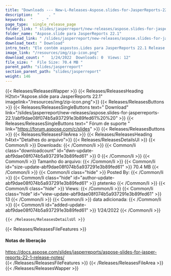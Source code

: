 ```yaml
---
title: "Downloads --- New-L-Releases-Aspose.slides-for-JasperReports-22.1." 
description:  "    . " 
keywords:  "    . " 
page_type:  single_release_page
folder_link: " slides/jasperreport/new-releases/aspose.slides-for-jasperreports-22.1/"
folder_name: "Aspose.slide para JasperReports 22.1"
download_link: " /slides/jasperreport/new-releases/aspose.slides-for-jasperreports-22.1/abf9dae08f074b5a937291e3b89fed61"
download_text: " Download"
intro_text: "Ele contém aspostos.Lides para JasperReports 22.1 Release."
image_link: "/resources/img/zip-icon.png"
download_count: "   1/24/2022  Downloads: 0  Views: 12"
file_size: "  File Size: 70.4 MB "
parent_path: "slides/jasperreport"
section_parent_path: "slides/jasperreport"
weight: 146
---
```


{{< Releases/ReleasesWapper >}}
  {{< Releases/ReleasesHeading H2txt="Aspose.slide para JasperReports 22.1" imagelink="/resources/img/zip-icon.png">}}
  {{< Releases/ReleasesButtons >}}
    {{< Releases/ReleasesSingleButtons text=" Download" link="/slides/jasperreport/new-releases/aspose.slides-for-jasperreports-22.1/abf9dae08f074b5a937291e3b89fed61%20%20" >}}
    {{< Releases/ReleasesSingleButtons text=" Fórum de suporte " link="https://forum.aspose.com/c/slides" >}}
  {{< Releases/ReleasesButtons >}}
  {{< Releases/ReleasesFileArea >}}
    {{< Releases/ReleasesHeading h4txt="Detalhes do arquivo">}}
    {{< Releases/ReleasesDetailsUl >}}
            {{< Common/li  >}} Downloads: {{< /Common/li >}} 
      {{< Common/li class="downloadcount" id="dwn-update-abf9dae08f074b5a937291e3b89fed61" >}} 0 {{< /Common/li >}} 
      {{< Common/li  >}} Tamanho do arquivo: {{< /Common/li >}} 
      {{< Common/li id="size-update-abf9dae08f074b5a937291e3b89fed61" >}} 70.4 MB {{< /Common/li >}} 
      {{< Common/li  class="hide" >}} Posted By: {{< /Common/li >}} 
      {{< Common/li class="hide" id="author-update-abf9dae08f074b5a937291e3b89fed61" >}} ptetenko {{< /Common/li >}} 
      {{< Common/li class="hide"  >}} Views: {{< /Common/li >}} 
      {{< Common/li class="hide" id="view-update-abf9dae08f074b5a937291e3b89fed61" >}} 13 {{< /Common/li >}} 
      {{< Common/li  >}} data adicionada: {{< /Common/li >}} 
      {{< Common/li id="added-update-abf9dae08f074b5a937291e3b89fed61" >}} 1/24/2022 {{< /Common/li >}} 

    {{< /Releases/ReleasesDetailsUl >}}

  {{< Releases/ReleasesFileFeatures >}}
      <h4>Notas de liberação</h4><div><a href="https://docs.aspose.com/slides/jasperreports/aspose-slides-for-jasper-reports-22-1-release-notes/">https://docs.aspose.com/slides/jasperreports/aspose-slides-for-jasper-reports-22-1-release-notes/</a></div>
  {{< /Releases/ReleasesFileFeatures >}}
 {{< /Releases/ReleasesFileArea >}}
{{< /Releases/ReleasesWapper >}}


